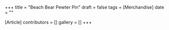 +++
title = "Beach Bear Pewter Pin"
draft = false
tags = [Merchandise]
date = ""

[Article]
contributors = []
gallery = []
+++